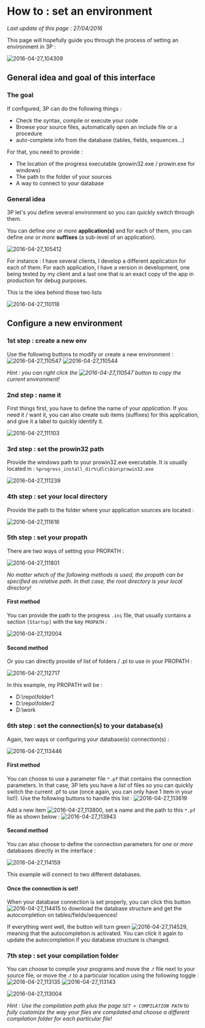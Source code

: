 # How to : set an environment #

*Last update of this page : 27/04/2016*

This page will hopefully guide you through the process of setting an environment in 3P :

![2016-04-27_104309](https://raw.githubusercontent.com/jcaillon/3P/gh-pages/content_images/home_page_setenv.png)

## General idea and goal of this interface ##

### The goal ###

If configured, 3P can do the following things :

- Check the syntax, compile or execute your code
- Browse your source files, automatically open an include file or a procedure
- auto-complete info from the database (tables, fields, sequences...)

For that, you need to provide :

- The location of the progress executable (prowin32.exe / prowin.exe for windows)
- The path to the folder of your sources
- A way to connect to your database

### General idea ###

3P let's you define several environment so you can quickly switch through them.

You can define *one or more* **application(s)** and for each of them, you can define *one or more* **suffixes** (a sub-level of an application).

![2016-04-27_105412](https://raw.githubusercontent.com/jcaillon/3P/gh-pages/content_images/67c1c01a-0c67-11e6-9a5c-17fd9a2dada6.png)

For instance :
I have several clients, I develop a different application for each of them.
For each application, I have a version in development, one being tested by my client and a last one that is an exact copy of the app in production for debug purposes.

This is the idea behind those two lists

![2016-04-27_110118](https://raw.githubusercontent.com/jcaillon/3P/gh-pages/content_images/76a2c854-0c67-11e6-9226-07565977a2f4.png)

## Configure a new environment ##

### 1st step : create a new env ###

Use the following buttons to modify or create a new environment : ![2016-04-27_110547](https://raw.githubusercontent.com/jcaillon/3P/gh-pages/content_images/03e2fbee-0c68-11e6-85bd-933b7fa03b35.png) ![2016-04-27_110544](https://raw.githubusercontent.com/jcaillon/3P/gh-pages/content_images/03dea62a-0c68-11e6-9441-fedf09950b85.png)

*Hint : you can right click the ![2016-04-27_110547](https://raw.githubusercontent.com/jcaillon/3P/gh-pages/content_images/03e2fbee-0c68-11e6-85bd-933b7fa03b35.png) button to copy the current environment!*

### 2nd step : name it ###

First things first, you have to define the name of your *application*. If you need it / want it, you can also create sub items (suffixes) for this application, and give it a label to quickly identify it.

![2016-04-27_111103](https://raw.githubusercontent.com/jcaillon/3P/gh-pages/content_images/bdb0fd3c-0c68-11e6-93a7-063468ca39d1.png)

### 3rd step : set the prowin32 path ###

Provide the windows path to your prowin32.exe executable. It is usually located in : `%progress_install_dir%\dlc\bin\prowin32.exe`

![2016-04-27_111239](https://raw.githubusercontent.com/jcaillon/3P/gh-pages/content_images/f89ca374-0c68-11e6-9014-ff62f5f75fef.png)

### 4th step : set your local directory ###

Provide the path to the folder where your application sources are located :

![2016-04-27_111616](https://raw.githubusercontent.com/jcaillon/3P/gh-pages/content_images/7904c7c6-0c69-11e6-8133-fc6ce853a459.png)

### 5th step : set your propath ###

There are two ways of setting your PROPATH :

![2016-04-27_111801](https://raw.githubusercontent.com/jcaillon/3P/gh-pages/content_images/b9716f62-0c69-11e6-8977-c3b1854fae6b.png)

*No matter which of the following methods is used, the propath can be specified as relative path. In that case, the root directory is your local directory!*

#### First method ####

You can provide the path to the progress `.ini` file, that usually contains a section `[Startup]` with the key `PROPATH` :

![2016-04-27_112004](https://raw.githubusercontent.com/jcaillon/3P/gh-pages/content_images/0145f7fe-0c6a-11e6-9e01-8fe15cc2d2bf.png)

#### Second method ####

Or you can directly provide of list of folders / .pl to use in your PROPATH :

![2016-04-27_112717](https://raw.githubusercontent.com/jcaillon/3P/gh-pages/content_images/066fd730-0c6b-11e6-8b9d-d8592527aefd.png)

In this example, my PROPATH will be :

- D:\repo\folder1
- D:\repo\folder2
- D:\work

### 6th step : set the connection(s) to your database(s) ###

Again, two ways or configuring your database(s) connection(s) :

![2016-04-27_113446](https://raw.githubusercontent.com/jcaillon/3P/gh-pages/content_images/114a4a54-0c6c-11e6-86c8-3e7eaa73047b.png)

#### First method ####

You can choose to use a parameter file `*.pf` that contains the connection parameters.
In that case, 3P lets you have a *list* of files so you can quickly switch the current .pf to use (once again, you can only have 1 item in your list!). Use the following buttons to handle this list : ![2016-04-27_113619](https://raw.githubusercontent.com/jcaillon/3P/gh-pages/content_images/47624092-0c6c-11e6-8619-44262232c874.png) 

Add a new item ![2016-04-27_113800](https://raw.githubusercontent.com/jcaillon/3P/gh-pages/content_images/823c5694-0c6c-11e6-813a-83f9f296ab96.png), set a name and the path to this `*.pf` file as shown below : 
![2016-04-27_113943](https://raw.githubusercontent.com/jcaillon/3P/gh-pages/content_images/c19d5626-0c6c-11e6-8716-94c0866f28f9.png)

#### Second method ####

You can also choose to define the connection parameters for *one or more* databases directly in the interface :

![2016-04-27_114159](https://raw.githubusercontent.com/jcaillon/3P/gh-pages/content_images/2fe8d6dc-0c6d-11e6-9302-baf211ef1efe.png)

This example will connect to two different databases.

#### Once the connection is set! ####

When your database connection is set properly, you can click this button ![2016-04-27_114415](https://raw.githubusercontent.com/jcaillon/3P/gh-pages/content_images/61b7fdd2-0c6d-11e6-904f-f0bed498be02.png) to download the database structure and get the autocompletion on tables/fields/sequences!

If everything went well, the button will turn green ![2016-04-27_114529](https://raw.githubusercontent.com/jcaillon/3P/gh-pages/content_images/99998860-0c6d-11e6-9e8d-c9ff02151c3a.png), meaning that the autocompletion is activated. You can click it again to update the autocompletion if you database structure is changed.


### 7th step : set your compilation folder ###

You can choose to compile your programs and move the .r file next to your source file, or move the .r to a particular location using the following toggle :
![2016-04-27_113135](https://raw.githubusercontent.com/jcaillon/3P/gh-pages/content_images/a28390ee-0c6b-11e6-811e-4654f48b906d.png) ![2016-04-27_113143](https://raw.githubusercontent.com/jcaillon/3P/gh-pages/content_images/a2856108-0c6b-11e6-99b8-dfba15082b98.png)

![2016-04-27_113004](https://raw.githubusercontent.com/jcaillon/3P/gh-pages/content_images/690c9ef0-0c6b-11e6-9a9f-07697b2cb304.png)

*Hint : Use the compilation path plus the page `SET > COMPILATION PATH` to fully customize the way your files are compilated and choose a different compilation folder for each particular file!*

